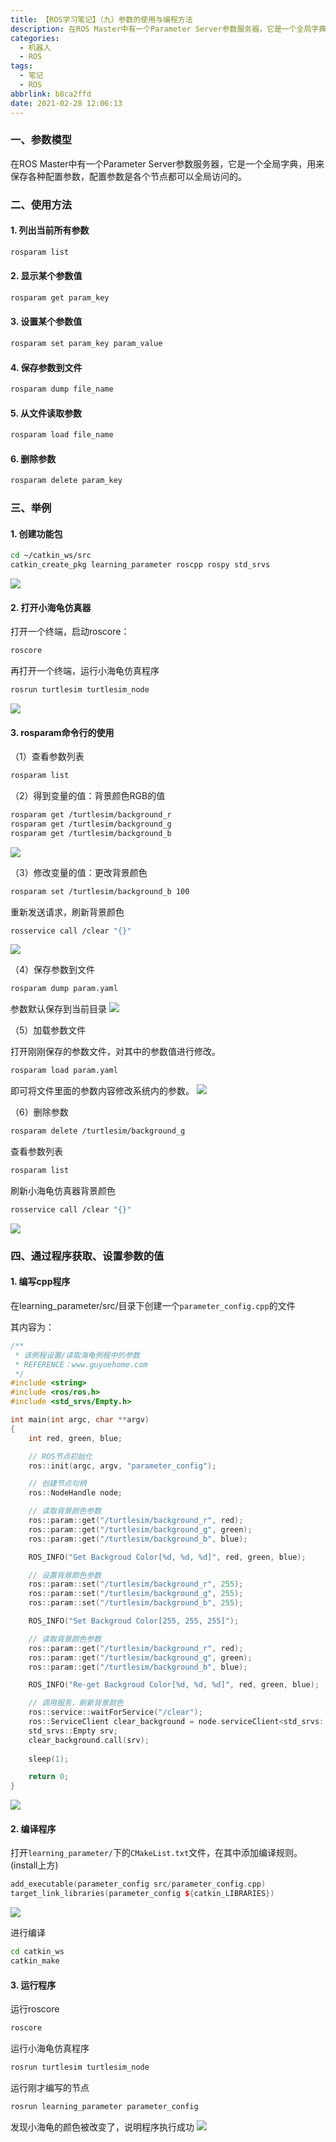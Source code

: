 ```yaml
---
title: 【ROS学习笔记】（九）参数的使用与编程方法
description: 在ROS Master中有一个Parameter Server参数服务器，它是一个全局字典，用来保存各种配置参数，配置参数是各个节点都可以全局访问的。
categories:
  - 机器人
  - ROS
tags:
  - 笔记
  - ROS
abbrlink: b8ca2ffd
date: 2021-02-28 12:06:13
---
```


### 一、参数模型

在ROS Master中有一个Parameter Server参数服务器，它是一个全局字典，用来保存各种配置参数，配置参数是各个节点都可以全局访问的。

### 二、使用方法

#### 1. 列出当前所有参数

```bash
rosparam list
```

#### 2. 显示某个参数值

```bash
rosparam get param_key
```

#### 3. 设置某个参数值

```bash
rosparam set param_key param_value
```

#### 4. 保存参数到文件

```bash
rosparam dump file_name
```

#### 5. 从文件读取参数

```bash
rosparam load file_name
```

#### 6. 删除参数

```bash
rosparam delete param_key
```



### 三、举例

#### 1. 创建功能包

```bash
cd ~/catkin_ws/src
catkin_create_pkg learning_parameter roscpp rospy std_srvs
```
![](https://img.mahaofei.com/img/202112231656763-ros-notes9-1.png)

#### 2. 打开小海龟仿真器

打开一个终端，启动roscore：

```bash
roscore
```

再打开一个终端，运行小海龟仿真程序

```bash
rosrun turtlesim turtlesim_node
```
![](https://img.mahaofei.com/img/202112231656152-ros-notes9-2.png)

#### 3. rosparam命令行的使用

（1）查看参数列表

```bash
rosparam list
```

（2）得到变量的值：背景颜色RGB的值

```bash
rosparam get /turtlesim/background_r
rosparam get /turtlesim/background_g
rosparam get /turtlesim/background_b
```
![](https://img.mahaofei.com/img/202112231656272-ros-notes9-3.png)

（3）修改变量的值：更改背景颜色

```bash
rosparam set /turtlesim/background_b 100
```

重新发送请求，刷新背景颜色

```bash
rosservice call /clear "{}"
```
![](https://img.mahaofei.com/img/202112231656088-ros-notes9-4.png)

（4）保存参数到文件

```bash
rosparam dump param.yaml
```

参数默认保存到当前目录
![](https://img.mahaofei.com/img/202112231657663-ros-notes9-5.png)

（5）加载参数文件

打开刚刚保存的参数文件，对其中的参数值进行修改。

```bash
rosparam load param.yaml
```

即可将文件里面的参数内容修改系统内的参数。
![](https://img.mahaofei.com/img/202112231657124-ros-notes9-6.png)

（6）删除参数

```bash
rosparam delete /turtlesim/background_g
```


查看参数列表

```bash
rosparam list
```

刷新小海龟仿真器背景颜色

```bash
rosservice call /clear "{}"
```
![](https://img.mahaofei.com/img/202112231657366-ros-notes9-7.png)

### 四、通过程序获取、设置参数的值

#### 1. 编写cpp程序

在learning_parameter/src/目录下创建一个`parameter_config.cpp`的文件

其内容为：

```c++
/**
 * 该例程设置/读取海龟例程中的参数
 * REFERENCE：www.guyuehome.com
 */
#include <string>
#include <ros/ros.h>
#include <std_srvs/Empty.h>

int main(int argc, char **argv)
{
	int red, green, blue;

    // ROS节点初始化
    ros::init(argc, argv, "parameter_config");

    // 创建节点句柄
    ros::NodeHandle node;

    // 读取背景颜色参数
	ros::param::get("/turtlesim/background_r", red);
	ros::param::get("/turtlesim/background_g", green);
	ros::param::get("/turtlesim/background_b", blue);

	ROS_INFO("Get Backgroud Color[%d, %d, %d]", red, green, blue);

	// 设置背景颜色参数
	ros::param::set("/turtlesim/background_r", 255);
	ros::param::set("/turtlesim/background_g", 255);
	ros::param::set("/turtlesim/background_b", 255);

	ROS_INFO("Set Backgroud Color[255, 255, 255]");

    // 读取背景颜色参数
	ros::param::get("/turtlesim/background_r", red);
	ros::param::get("/turtlesim/background_g", green);
	ros::param::get("/turtlesim/background_b", blue);

	ROS_INFO("Re-get Backgroud Color[%d, %d, %d]", red, green, blue);

	// 调用服务，刷新背景颜色
	ros::service::waitForService("/clear");
	ros::ServiceClient clear_background = node.serviceClient<std_srvs::Empty>("/clear");
	std_srvs::Empty srv;
	clear_background.call(srv);
	
	sleep(1);

    return 0;
}
```
![](https://img.mahaofei.com/img/202112231658670-ros-notes9-8.png)

#### 2. 编译程序

打开`learning_parameter/`下的`CMakeList.txt`文件，在其中添加编译规则。(install上方)

```c++
add_executable(parameter_config src/parameter_config.cpp)
target_link_libraries(parameter_config ${catkin_LIBRARIES})
```
![](https://img.mahaofei.com/img/202112231658934-ros-notes9-9.png)

进行编译

```bash
cd catkin_ws
catkin_make
```

#### 3. 运行程序

运行roscore

```bash
roscore
```

运行小海龟仿真程序

```bash
rosrun turtlesim turtlesim_node
```

运行刚才编写的节点

```bash
rosrun learning_parameter parameter_config
```

发现小海龟的颜色被改变了，说明程序执行成功
![](https://img.mahaofei.com/img/202112231658716-ros-notes9-10.png)